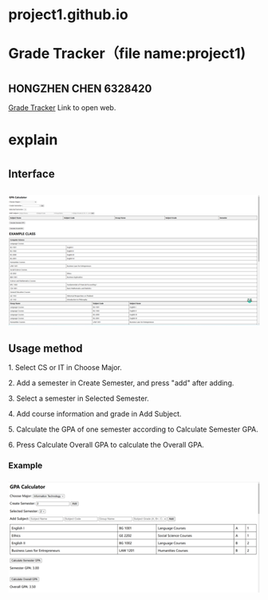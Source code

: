 # project1.github.io
<h1>Grade Tracker（file name:project1)<h1>
<h2>HONGZHEN CHEN   6328420</h2>
<a href="https://sleepingcayman.github.io/project1.github.io/project1/">Grade Tracker</a> Link to open web.

<h1>explain<h1>
<h2>Interface<h2>
<img src="https://github.com/SleepingCayman/project1.github.io/blob/main/project1/Interface.png" >
<h2>Usage method</h2>
<P>
1. Select CS or IT in Choose Major.</p>
<p>
2. Add a semester in Create Semester, and press "add" after adding.</p>
<p>
3. Select a semester in Selected Semester.</p>
<p>
4. Add course information and grade in Add Subject.</p>
<p>
5. Calculate the GPA of one semester according to Calculate Semester GPA.</p>
<p>
6. Press Calculate Overall GPA to calculate the Overall GPA.
</p>

<h3>Example<h3>
<img src="https://github.com/SleepingCayman/project1.github.io/blob/main/project1/EXAMPLE.png" >
